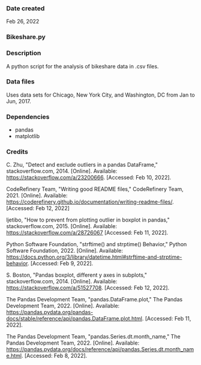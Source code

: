 ### Date created
Feb 26, 2022

### Bikeshare.py

### Description
A python script for the analysis of bikeshare data in .csv files.

### Data files
Uses data sets for Chicago, New York City, and Washington, DC from Jan to Jun,
2017.

### Dependencies
- pandas
- matplotlib

### Credits
C. Zhu, "Detect and exclude outliers in a pandas DataFrame,"
stackoverflow.com, 2014. [Online]. Available:
https://stackoverflow.com/a/23200666. [Accessed: Feb 10, 2022].

CodeRefinery Team, "Writing good README files," CodeRefinery Team, 2021.
[Online].
Available: https://coderefinery.github.io/documentation/writing-readme-files/.
[Accessed: Feb 12, 2022]

ljetibo, "How to prevent from plotting outlier in boxplot in pandas,"
stackoverflow.com, 2015. [Online]. Available:
https://stackoverflow.com/a/28726067 [Accessed: Feb 11, 2022].

Python Software Foundation, "strftime() and strptime() Behavior," Python
Software Foundation, 2022. [Online]. Available:
https://docs.python.org/3/library/datetime.html#strftime-and-strptime-behavior.
[Accessed: Feb 9, 2022].

S. Boston, "Pandas boxplot, different y axes in subplots,"
stackoverflow.com, 2014. [Online]. Available:
https://stackoverflow.com/a/51527708. [Accessed: Feb 12, 2022].

The Pandas Development Team, "pandas.DataFrame.plot," The Pandas Development
Team, 2022. [Online]. Available:
https://pandas.pydata.org/pandas-docs/stable/reference/api/pandas.DataFrame.plot.html.
[Accessed: Feb 11, 2022].

The Pandas Development Team, "pandas.Series.dt.month_name," The Pandas
Development Team, 2022. [Online]. Available:
https://pandas.pydata.org/docs/reference/api/pandas.Series.dt.month_name.html.
[Accessed: Feb 8, 2022].
